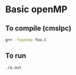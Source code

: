 # Basic openMP 
## To compile (cmslpc) 

```bash 
g++ -fopenmp foo.C
```

## To run 

```bash 
./a.out 
```
 
